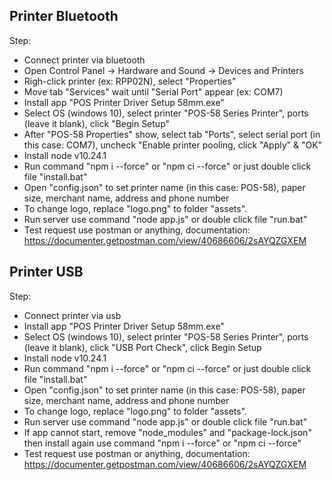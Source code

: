 ## Printer Bluetooth

Step:
- Connect printer via bluetooth
- Open Control Panel -> Hardware and Sound -> Devices and Printers
- Righ-click printer (ex: RPP02N), select "Properties"
- Move tab "Services" wait until "Serial Port" appear (ex: COM7)
- Install app "POS Printer Driver Setup 58mm.exe"
- Select OS (windows 10), select printer "POS-58 Series Printer", ports (leave it blank), click "Begin Setup"
- After "POS-58 Properties" show, select tab "Ports", select serial port (in this case: COM7), uncheck "Enable printer pooling, click "Apply" & "OK"
- Install node v10.24.1
- Run command "npm i --force" or "npm ci --force" or just double click file "install.bat"
- Open "config.json" to set printer name (in this case: POS-58), paper size, merchant name, address and phone number 
- To change logo, replace "logo.png" to folder "assets".
- Run server use command "node app.js" or double click file "run.bat"
- Test request use postman or anything, documentation: https://documenter.getpostman.com/view/40686606/2sAYQZGXEM



## Printer USB

Step:
- Connect printer via usb
- Install app "POS Printer Driver Setup 58mm.exe"
- Select OS (windows 10), select printer "POS-58 Series Printer", ports (leave it blank), click "USB Port Check", click Begin Setup
- Install node v10.24.1
- Run command "npm i --force" or "npm ci --force" or just double click file "install.bat"
- Open "config.json" to set printer name (in this case: POS-58), paper size, merchant name, address and phone number 
- To change logo, replace "logo.png" to folder "assets".
- Run server use command "node app.js" or double click file "run.bat"
- If app cannot start, remove "node_modules" and "package-lock.json" then install again use command "npm i --force" or "npm ci --force"
- Test request use postman or anything, documentation: https://documenter.getpostman.com/view/40686606/2sAYQZGXEM
